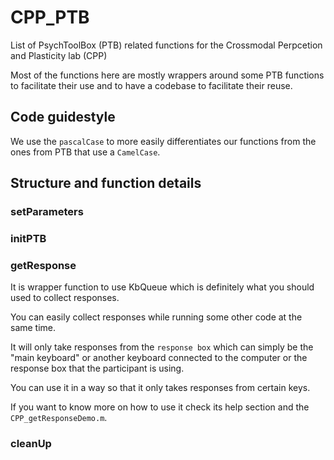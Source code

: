 # CPP_PTB

List of PsychToolBox (PTB) related functions for the Crossmodal Perpcetion and Plasticity lab (CPP)

Most of the functions here are mostly wrappers around some PTB functions to facilitate their use and to have a codebase to facilitate their reuse.

## Code guidestyle

We use the `pascalCase` to more easily differentiates our functions from the ones from PTB that use a `CamelCase`.

## Structure and function details

### setParameters

### initPTB

### getResponse
It is wrapper function to use KbQueue which is definitely what you should used to collect responses.

You can easily collect responses while running some other code at the same time.

It will only take responses from the `response box` which can simply be the "main keyboard" or another keyboard connected to the computer or the response box that the participant is using.

You can use it in a way so that it only takes responses from certain keys.

If you want to know more on how to use it check its help section and the `CPP_getResponseDemo.m`.

### cleanUp
